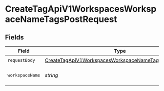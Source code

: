 # CreateTagApiV1WorkspacesWorkspaceNameTagsPostRequest


## Fields

| Field                                                                                                                                       | Type                                                                                                                                        | Required                                                                                                                                    | Description                                                                                                                                 |
| ------------------------------------------------------------------------------------------------------------------------------------------- | ------------------------------------------------------------------------------------------------------------------------------------------- | ------------------------------------------------------------------------------------------------------------------------------------------- | ------------------------------------------------------------------------------------------------------------------------------------------- |
| `requestBody`                                                                                                                               | [CreateTagApiV1WorkspacesWorkspaceNameTagsPostCreateTag](../../models/operations/createtagapiv1workspacesworkspacenametagspostcreatetag.md) | :heavy_check_mark:                                                                                                                          | N/A                                                                                                                                         |
| `workspaceName`                                                                                                                             | *string*                                                                                                                                    | :heavy_check_mark:                                                                                                                          | Type the name of the workspace.                                                                                                             |
